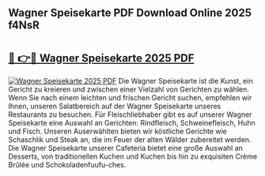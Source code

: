 ## Wagner Speisekarte PDF Download Online 2025 f4NsR

# <h2><a href="http://gc5tj4x.nevu.top/?p=Wagner+Speisekarte">🔗 👉🔴 Wagner Speisekarte 2025 PDF</a></h2>

[![Wagner Speisekarte 2025 PDF](https://i.imgur.com/dBaPXMq.png)](http://gc5tj4x.nevu.top/?p=Wagner+Speisekarte)
Die Wagner Speisekarte ist die Kunst, ein Gericht zu kreieren und zwischen einer Vielzahl von Gerichten zu wählen. Wenn Sie nach einem leichten und frischen Gericht suchen, empfehlen wir Ihnen, unseren Salatbereich auf der Wagner Speisekarte unseres Restaurants zu besuchen. Für Fleischliebhaber gibt es auf unserer Wagner Speisekarte eine Auswahl an Gerichten: Rindfleisch, Schweinefleisch, Huhn und Fisch. Unseren Auserwählten bieten wir köstliche Gerichte wie Schaschlik und Steak an, die im Feuer der alten Wälder zubereitet werden. Die Wagner Speisekarte unserer Cafeteria bietet eine große Auswahl an Desserts, von traditionellen Kuchen und Kuchen bis hin zu exquisiten Crème Brûlée und Schokoladenfuufu-ches.
